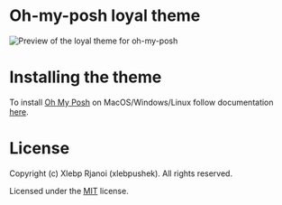 # Oh-my-posh loyal theme

![Preview of the loyal theme for oh-my-posh](https://user-images.githubusercontent.com/81622486/195038353-99139e0f-758c-4f8d-aa4a-0aa066d39b26.png)

# Installing the theme

To install [Oh My Posh](https://ohmyposh.dev/) on MacOS/Windows/Linux follow documentation [here](https://ohmyposh.dev/docs/installation/windows).

# License

Copyright (c) Xlebp Rjanoi (xlebpushek). All rights reserved.

Licensed under the [MIT](LICENSE) license.
